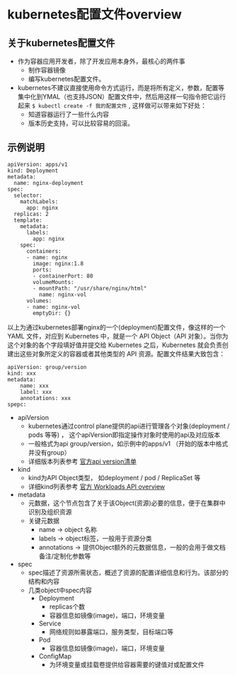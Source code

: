 # kubernetes配置文件overview

## 关于kubernetes配置文件

* 作为容器应用开发者，除了开发应用本身外，最核心的两件事
  * 制作容器镜像
  * 编写kubernetes配置文件。
* kubernetes不建议直接使用命令方式运行，而是将所有定义，参数，配置等集中化到YMAL（也支持JSON）配置文件中，然后用这样一句指令把它运行起来 `$ kubectl create -f 我的配置文件` , 这样做可以带来如下好处：
  * 知道容器运行了一些什么内容
  * 版本历史支持，可以比较容易的回滚。

## 示例说明

```
apiVersion: apps/v1
kind: Deployment
metadata:
  name: nginx-deployment
spec:
  selector:
    matchLabels:
      app: nginx
  replicas: 2
  template:
    metadata:
      labels:
        app: nginx
    spec:
      containers:
      - name: nginx
        image: nginx:1.8
        ports:
        - containerPort: 80
        volumeMounts:
        - mountPath: "/usr/share/nginx/html"
          name: nginx-vol
      volumes:
      - name: nginx-vol
        emptyDir: {}
```

以上为通过kubernetes部署nginx的一个(deployment)配置文件，像这样的一个 YAML 文件，对应到 Kubernetes 中，就是一个 API Object（API 对象）。当你为这个对象的各个字段填好值并提交给 Kubernetes 之后，Kubernetes 就会负责创建出这些对象所定义的容器或者其他类型的 API 资源。配置文件结果大致包含：

```
apiVersion: group/version
kind: xxx
metadata:
	name: xxx
	label: xxx
	annotations: xxx
spepc:
```

* apiVersion
  * kubernetes通过control plane提供的api进行管理各个对象(deployment / pods 等等) ， 这个apiVersion即指定操作对象时使用的api及对应版本
  * 一般格式为api group/version，如示例中的apps/v1 （开始的版本中格式并没有group）
  * 详细版本列表参考 [官方api version清单](https://kubernetes.io/docs/reference/generated/kubernetes-api/v1.29/#api-groups)
* kind
  * kind为API Object类型， 如deployment / pod / ReplicaSet 等
  * 详细kind列表参考 [官方 Workloads API overview](https://kubernetes.io/docs/reference/generated/kubernetes-api/v1.29/#api-overview)
* metadata 
  * 元数据，这个节点包含了关于该Object(资源)必要的信息，便于在集群中识别及组织资源
  * 关键元数据
    * name -> object 名称
    * labels -> object标签，一般用于资源分类
    * annotations -> 提供Object额外的元数据信息，一般的会用于做文档备注/定制化参数等
* spec
  * spec描述了资源所需状态，概述了资源的配置详细信息和行为。该部分的结构和内容
  * 几类object中spec内容
    * Deployment
      * replicas个数
      * 容器信息如镜像(image)，端口，环境变量
    * Service
      * 网络规则如暴露端口，服务类型，目标端口等
    * Pod
      * 容器信息如镜像(image)，端口，环境变量
    * ConfigMap
      * 为环境变量或挂载卷提供给容器需要的键值对或配置文件
